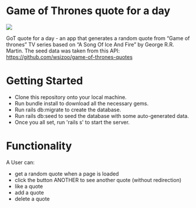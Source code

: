 # Game of Thrones quote for a day

<img src="https://i.imgur.com/YoY1RGR.png">

GoT quote for a day - an app that generates a random quote from “Game of thrones” TV series based on “A Song Of Ice And Fire” by George R.R. Martin. The seed data was taken from this API: https://github.com/wsizoo/game-of-thrones-quotes

# Getting Started
- Clone this repository onto your local machine.
- Run bundle install to download all the necessary gems.
- Run rails db:migrate to create the database.
- Run rails db:seed to seed the database with some auto-generated data.
- Once you all set, run 'rails s' to start the server. 

# Functionality 
A User can:
- get a random quote when a page is loaded
- click the button ANOTHER to see another quote (without redirection)
- like a quote 
- add a quote
- delete a quote
